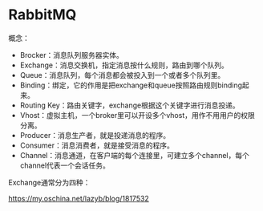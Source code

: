 # RabbitMQ

概念：

- Brocker：消息队列服务器实体。
- Exchange：消息交换机，指定消息按什么规则，路由到哪个队列。
- Queue：消息队列，每个消息都会被投入到一个或者多个队列里。
- Binding：绑定，它的作用是把exchange和queue按照路由规则binding起来。
- Routing Key：路由关键字，exchange根据这个关键字进行消息投递。
- Vhost：虚拟主机，一个broker里可以开设多个vhost，用作不用用户的权限分离。
- Producer：消息生产者，就是投递消息的程序。
- Consumer：消息消费者，就是接受消息的程序。
- Channel：消息通道，在客户端的每个连接里，可建立多个channel，每个channel代表一个会话任务。

Exchange通常分为四种：

<https://my.oschina.net/lazyb/blog/1817532>

